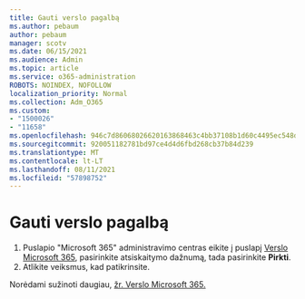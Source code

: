 ```yaml
---
title: Gauti verslo pagalbą
ms.author: pebaum
author: pebaum
manager: scotv
ms.date: 06/15/2021
ms.audience: Admin
ms.topic: article
ms.service: o365-administration
ROBOTS: NOINDEX, NOFOLLOW
localization_priority: Normal
ms.collection: Adm_O365
ms.custom:
- "1500026"
- "11658"
ms.openlocfilehash: 946c7d86068026620163868463c4bb37108b1d60c4495ec548dc36043bce8414
ms.sourcegitcommit: 920051182781bd97ce4d4d6fbd268cb37b84d239
ms.translationtype: MT
ms.contentlocale: lt-LT
ms.lasthandoff: 08/11/2021
ms.locfileid: "57898752"
---
```

# <a name="get-business-assist"></a>Gauti verslo pagalbą

1. Puslapio "Microsoft 365" administravimo centras eikite į puslapį [Verslo Microsoft 365](https://go.microsoft.com/fwlink/p/?linkid=2158423), pasirinkite atsiskaitymo dažnumą, tada pasirinkite **Pirkti**.
2. Atlikite veiksmus, kad patikrinsite.

Norėdami sužinoti daugiau, [žr. Verslo Microsoft 365.](https://docs.microsoft.com/microsoft-365/admin/misc/business-assist)